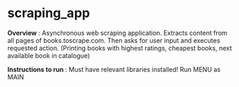# scraping_app

__Overview__ : 
Asynchronous web scraping application.  Extracts content from all pages of books.toscrape.com.  Then asks for user input and executes requested action. (Printing books with highest ratings, cheapest books, next available book in catalogue)



__Instructions to run__ :
Must have relevant libraries installed! Run MENU as MAIN


